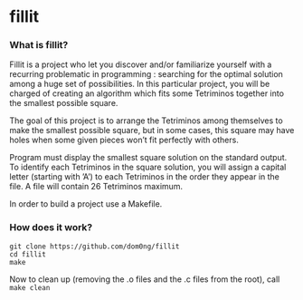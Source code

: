 # fillit


### What is fillit?

Fillit is a project who let you discover and/or familiarize yourself with a recurring problematic in programming : searching for the optimal solution among a huge set of possibilities. In this particular project, you will be charged of creating an algorithm which fits some Tetriminos together into the smallest possible square.

The goal of this project is to arrange the Tetriminos among themselves to make the smallest possible square, but in some cases, this square may have holes when some given pieces won’t fit perfectly with others.

Program must display the smallest square solution on the standard output. To identify each Tetriminos in the square solution, you will assign a capital letter (starting with ’A’) to each Tetriminos in the order they appear in the file. A file will contain 26 Tetriminos maximum.

In order to build a project use a Makefile.

### How does it work?

	git clone https://github.com/dom0ng/fillit
	cd fillit
	make


Now to clean up (removing the .o files and the .c files from the root), call `make clean`
